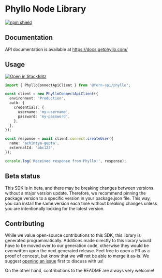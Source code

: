 # Phyllo Node Library

[![npm shield](https://img.shields.io/npm/v/@fern-api/phyllo)](https://www.npmjs.com/package/@fern-api/phyllo)

## Documentation

API documentation is available at <https://docs.getphyllo.com/>

## Usage

[![Open in StackBlitz](https://developer.stackblitz.com/img/open_in_stackblitz.svg)](https://stackblitz.com/edit/typescript-example-using-sdk-built-with-fern-tbenx4?file=app.ts&view=editor)

```typescript
import { PhylloConnectApiClient } from '@fern-api/phyllo';

const client = new PhylloConnectApiClient({
  environment: 'Production',
  auth: {
    credentials: {
      username: 'my-username',
      password: 'my-password',
    },
  },
});

const response = await client.connect.createUser({
  name: 'achintya-gupta',
  externalId: 'abc123',
});

console.log('Received response from Phyllo!', response);
```

## Beta status

This SDK is in beta, and there may be breaking changes between versions without a major version update. Therefore, we recommend pinning the package version to a specific version in your package.json file. This way, you can install the same version each time without breaking changes unless you are intentionally looking for the latest version.

## Contributing

While we value open-source contributions to this SDK, this library is generated programmatically. Additions made directly to this library would have to be moved over to our generation code, otherwise they would be overwritten upon the next generated release. Feel free to open a PR as a proof of concept, but know that we will not be able to merge it as-is. We suggest [opening an issue](https://github.com/fern-phyllo/phyllo-node) first to discuss with us!

On the other hand, contributions to the README are always very welcome!
